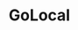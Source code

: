 ---
title: "GoLocal"
description: "A local business search platform with map-based interface and filtering capabilities. Applied human-centered design process to create a prototype addressing gaps in existing local business platforms."
image:
    url: ""
    alt: ""
link: ""
tags: ["collaborative", "web-design"]
---